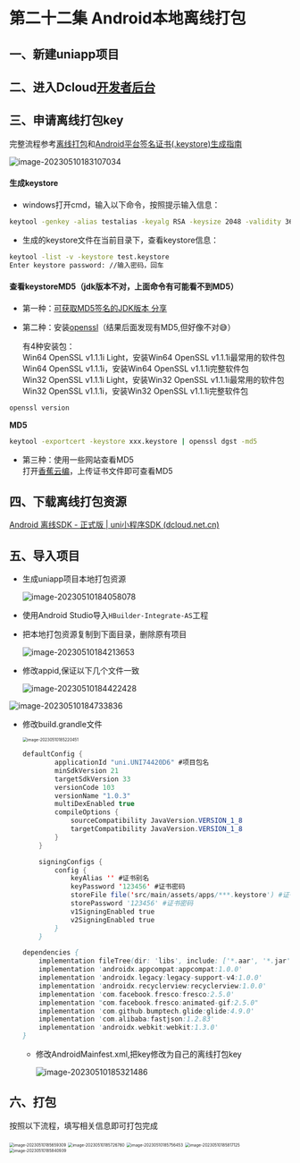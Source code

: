 # 第二十二集 Android本地离线打包


## 一、新建uniapp项目

## 二、进入Dcloud[开发者后台](https://dev.dcloud.net.cn/pages/app/list)

## 三、申请离线打包key

完整流程参考[离线打包](https://nativesupport.dcloud.net.cn/AppDocs/usesdk/appkey.html#)和[Android平台签名证书(.keystore)生成指南](https://ask.dcloud.net.cn/article/35777)

![image-20230510183107034](https://yhyblog-2023-2-8.oss-cn-hangzhou.aliyuncs.com/md/2023/05/image-20230510183107034.png)

#### 生成keystore
- windows打开cmd，输入以下命令，按照提示输入信息：

```bash
keytool -genkey -alias testalias -keyalg RSA -keysize 2048 -validity 36500 -keystore test.keystore
```
- 生成的keystore文件在当前目录下，查看keystore信息：
```bash
keytool -list -v -keystore test.keystore  
Enter keystore password: //输入密码，回车
```

#### 查看keystoreMD5（jdk版本不对，上面命令有可能看不到MD5）
- 第一种：[可获取MD5签名的JDK版本 分享](https://ask.dcloud.net.cn/article/38778)

- 第二种：安装[openssl](https://slproweb.com/products/Win32OpenSSL.html)（结果后面发现有MD5,但好像不对😅）

  有4种安装包：  
  Win64 OpenSSL v1.1.1i Light，安装Win64 OpenSSL v1.1.1i最常用的软件包  
  Win64 OpenSSL v1.1.1i，安装Win64 OpenSSL v1.1.1i完整软件包  
  Win32 OpenSSL v1.1.1i Light，安装Win32 OpenSSL v1.1.1i最常用的软件包  
  Win32 OpenSSL v1.1.1i，安装Win32 OpenSSL v1.1.1i完整软件包  

```bash
openssl version
```

**MD5**

```bash
keytool -exportcert -keystore xxx.keystore | openssl dgst -md5
```

- 第三种：使用一些网站查看MD5  
打开[香蕉云编](https://www.yunedit.com/sha1)，上传证书文件即可查看MD5




## 四、下载离线打包资源

[Android 离线SDK - 正式版 | uni小程序SDK (dcloud.net.cn)](https://nativesupport.dcloud.net.cn/AppDocs/download/android.html)

## 五、导入项目

- 生成uniapp项目本地打包资源

  ![image-20230510184058078](https://yhyblog-2023-2-8.oss-cn-hangzhou.aliyuncs.com/md/2023/05/image-20230510184058078.png)

- 使用Android Studio导入`HBuilder-Integrate-AS`工程

- 把本地打包资源复制到下面目录，删除原有项目

  ![image-20230510184213653](https://yhyblog-2023-2-8.oss-cn-hangzhou.aliyuncs.com/md/2023/05/image-20230510184213653.png)

- 修改appid,保证以下几个文件一致

  ![image-20230510184422428](https://yhyblog-2023-2-8.oss-cn-hangzhou.aliyuncs.com/md/2023/05/image-20230510184422428.png)

![image-20230510184733836](https://yhyblog-2023-2-8.oss-cn-hangzhou.aliyuncs.com/md/2023/05/image-20230510184733836.png)

- 修改build.grandle文件

  <img src="https://yhyblog-2023-2-8.oss-cn-hangzhou.aliyuncs.com/md/2023/05/image-20230510185220451.png" alt="image-20230510185220451" style="zoom:50%;" />

  ```java
  defaultConfig {
          applicationId "uni.UNI74420D6" #项目包名
          minSdkVersion 21
          targetSdkVersion 33
          versionCode 103
          versionName "1.0.3"
          multiDexEnabled true
          compileOptions {
              sourceCompatibility JavaVersion.VERSION_1_8
              targetCompatibility JavaVersion.VERSION_1_8
          }
      }
  
      signingConfigs {
          config {
              keyAlias '' #证书别名
              keyPassword '123456' #证书密码
              storeFile file('src/main/assets/apps/***.keystore') #证书路径
              storePassword '123456' #证书密码
              v1SigningEnabled true
              v2SigningEnabled true
          }
      }
  
  dependencies {
      implementation fileTree(dir: 'libs', include: ['*.aar', '*.jar'], exclude: [])
      implementation 'androidx.appcompat:appcompat:1.0.0'
      implementation 'androidx.legacy:legacy-support-v4:1.0.0'
      implementation 'androidx.recyclerview:recyclerview:1.0.0'
      implementation 'com.facebook.fresco:fresco:2.5.0'
      implementation "com.facebook.fresco:animated-gif:2.5.0"
      implementation 'com.github.bumptech.glide:glide:4.9.0'
      implementation 'com.alibaba:fastjson:1.2.83'
      implementation 'androidx.webkit:webkit:1.3.0'
  }
  ```

  - 修改AndroidMainfest.xml,把key修改为自己的离线打包key

    ![image-20230510185321486](https://yhyblog-2023-2-8.oss-cn-hangzhou.aliyuncs.com/md/2023/05/image-20230510185321486.png)



## 六、打包

按照以下流程，填写相关信息即可打包完成

<img src="https://yhyblog-2023-2-8.oss-cn-hangzhou.aliyuncs.com/md/2023/05/image-20230510185659309.png" alt="image-20230510185659309" style="zoom:50%;" />

<img src="https://yhyblog-2023-2-8.oss-cn-hangzhou.aliyuncs.com/md/2023/05/image-20230510185726760.png" alt="image-20230510185726760" style="zoom:50%;" />

<img src="https://yhyblog-2023-2-8.oss-cn-hangzhou.aliyuncs.com/md/2023/05/image-20230510185756453.png" alt="image-20230510185756453" style="zoom:50%;" />

<img src="https://yhyblog-2023-2-8.oss-cn-hangzhou.aliyuncs.com/md/2023/05/image-20230510185817125.png" alt="image-20230510185817125" style="zoom:50%;" />

<img src="https://yhyblog-2023-2-8.oss-cn-hangzhou.aliyuncs.com/md/2023/05/image-20230510185840939.png" alt="image-20230510185840939" style="zoom:50%;" />
